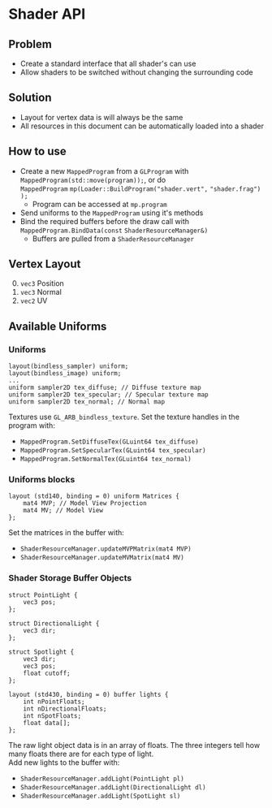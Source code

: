 # Shader API
## Problem
* Create a standard interface that all shader's can use
* Allow shaders to be switched without changing the surrounding code
 
## Solution
* Layout for vertex data is will always be the same
* All resources in this document can be automatically loaded into a shader

## How to use
* Create a new `MappedProgram` from a `GLProgram` with `MappedProgram(std::move(program));`, or do `MappedProgram`&nbsp;`mp(Loader::BuildProgram("shader.vert",`&nbsp;`"shader.frag"));`
    * Program can be accessed at `mp.program`
* Send uniforms to the `MappedProgram` using it's methods
* Bind the required buffers before the draw call with `MappedProgram.BindData(const`&nbsp;`ShaderResourceManager&)`
  * Buffers are pulled from a `ShaderResourceManager`

## Vertex Layout
0. `vec3` Position
1. `vec3` Normal
2. `vec2` UV
   
## Available Uniforms
### Uniforms
```
layout(bindless_sampler) uniform;
layout(bindless_image) uniform;
...
uniform sampler2D tex_diffuse; // Diffuse texture map
uniform sampler2D tex_specular; // Specular texture map
uniform sampler2D tex_normal; // Normal map
```
Textures use `GL_ARB_bindless_texture`. Set the texture handles in the program with:
* `MappedProgram.SetDiffuseTex(GLuint64 tex_diffuse)`
* `MappedProgram.SetSpecularTex(GLuint64 tex_specular)`
* `MappedProgram.SetNormalTex(GLuint64 tex_normal)`


### Uniforms blocks
```
layout (std140, binding = 0) uniform Matrices {
    mat4 MVP; // Model View Projection
    mat4 MV; // Model View
};
```
Set the matrices in the buffer with:
* `ShaderResourceManager.updateMVPMatrix(mat4 MVP)`
* `ShaderResourceManager.updateMVMatrix(mat4 MV)`
### Shader Storage Buffer Objects
```
struct PointLight {
    vec3 pos;
};

struct DirectionalLight {
    vec3 dir;
};

struct Spotlight {
    vec3 dir;
    vec3 pos;
    float cutoff;
};

layout (std430, binding = 0) buffer lights {
    int nPointFloats; 
    int nDirectionalFloats;
    int nSpotFloats;
    float data[];
};
```
The raw light object data is in an array of floats. The three integers tell how many floats there are for each type of light.  
Add new lights to the buffer with:
* `ShaderResourceManager.addLight(PointLight pl)`
* `ShaderResourceManager.addLight(DirectionalLight dl)`
* `ShaderResourceManager.addLight(SpotLight sl)`